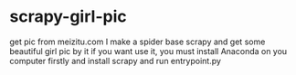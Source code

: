 # scrapy-girl-pic
get pic from meizitu.com
I make a spider base scrapy and get some beautiful girl pic by it
if you want use it, you must install Anaconda on you computer firstly
and install scrapy and run entrypoint.py
